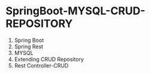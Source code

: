 # SpringBoot-MYSQL-CRUD-REPOSITORY
1. Spring Boot
2. Spring Rest
3. MYSQL
4. Extending CRUD Repository
5. Rest Controller-CRUD
